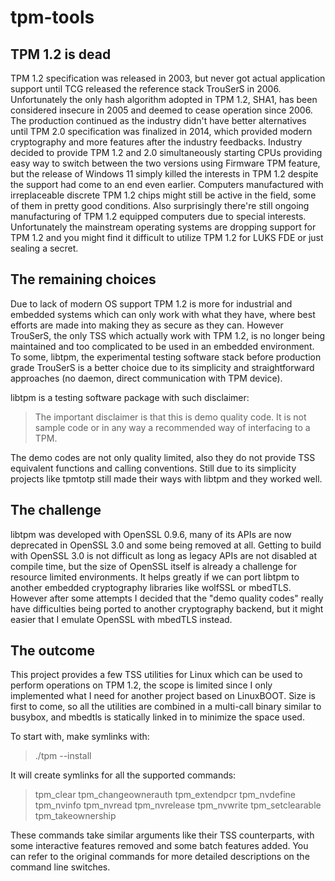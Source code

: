 # tpm-tools
## TPM 1.2 is dead
TPM 1.2 specification was released in 2003, but never got actual application support until TCG released the reference stack TrouSerS in 2006. Unfortunately the only hash algorithm adopted in TPM 1.2, SHA1, has been considered insecure in 2005 and deemed to cease operation since 2006. The production continued as the industry didn't have better alternatives until TPM 2.0 specification was finalized in 2014, which provided modern cryptography and more features after the industry feedbacks. Industry decided to provide TPM 1.2 and 2.0 simultaneously starting CPUs providing easy way to switch between the two versions using Firmware TPM feature, but the release of Windows 11 simply killed the interests in TPM 1.2 despite the support had come to an end even earlier. Computers manufactured with irreplaceable discrete TPM 1.2 chips might still be active in the field, some of them in pretty good conditions. Also surprisingly there're still ongoing manufacturing of TPM 1.2 equipped computers due to special interests. Unfortunately the mainstream operating systems are dropping support for TPM 1.2 and you might find it difficult to utilize TPM 1.2 for LUKS FDE or just sealing a secret.

## The remaining choices
Due to lack of modern OS support TPM 1.2 is more for industrial and embedded systems which can only work with what they have, where best efforts are made into making they as secure as they can. However TrouSerS, the only TSS which actually work with TPM 1.2, is no longer being maintained and too complicated to be used in an embedded environment. To some, libtpm, the experimental testing software stack before production grade TrouSerS is a better choice due to its simplicity and straightforward approaches (no daemon, direct communication with TPM device).

libtpm is a testing software package with such disclaimer:
>The important disclaimer is that this is demo quality code. It is not sample code or in any way a recommended way of interfacing to a TPM.

The demo codes are not only quality limited, also they do not provide TSS equivalent functions and calling conventions. Still due to its simplicity projects like tpmtotp still made their ways with libtpm and they worked well.

## The challenge
libtpm was developed with OpenSSL 0.9.6, many of its APIs are now deprecated in OpenSSL 3.0 and some being removed at all. Getting to build with OpenSSL 3.0 is not difficult as long as legacy APIs are not disabled at compile time, but the size of OpenSSL itself is already a challenge for resource limited environments. It helps greatly if we can port libtpm to another embedded cryptography libraries like wolfSSL or mbedTLS. However after some attempts I decided that the "demo quality codes" really have difficulties being ported to another cryptography backend, but it might easier that I emulate OpenSSL with mbedTLS instead.

## The outcome
This project provides a few TSS utilities for Linux which can be used to perform operations on TPM 1.2, the scope is limited since I only implemented what I need for another project based on LinuxBOOT. Size is first to come, so all the utilities are combined in a multi-call binary similar to busybox, and mbedtls is statically linked in to minimize the space used.

To start with, make symlinks with:
>./tpm --install

It will create symlinks for all the supported commands:
>tpm_clear
>tpm_changeownerauth
>tpm_extendpcr
>tpm_nvdefine
>tpm_nvinfo
>tpm_nvread
>tpm_nvrelease
>tpm_nvwrite
>tpm_setclearable
>tpm_takeownership

These commands take similar arguments like their TSS counterparts, with some interactive features removed and some batch features added. You can refer to the original commands for more detailed descriptions on the command line switches.
